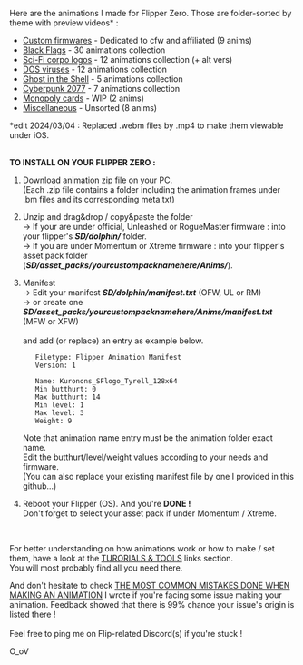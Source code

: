 Here are the animations I made for Flipper Zero. Those are folder-sorted by theme with preview videos* :

- [Custom firmwares](https://github.com/Kuronons/FZ_graphics/tree/main/Animations/Custom_Firmwares) - Dedicated to cfw and affiliated (9 anims)
- [Black Flags](https://github.com/Kuronons/FZ_graphics/tree/main/Animations/Black_Flags_Collection) - 30 animations collection
- [Sci-Fi corpo logos](https://github.com/Kuronons/FZ_graphics/tree/main/Animations/SF_Corporations_Logos) - 12 animations collection (+ alt vers)
- [DOS viruses](https://github.com/Kuronons/FZ_graphics/tree/main/Animations/Virus) - 12 animations collection
- [Ghost in the Shell](https://github.com/Kuronons/FZ_graphics/tree/main/Animations/GITS) - 5 animations collection
- [Cyberpunk 2077](https://github.com/Kuronons/FZ_graphics/tree/main/Animations/CP77) - 7 animations collection
- [Monopoly cards](https://github.com/Kuronons/FZ_graphics/tree/main/Animations/Monopoly_Cards) - WIP (2 anims)
- [Miscellaneous](https://github.com/Kuronons/FZ_graphics/tree/main/Animations/Miscellaneous) - Unsorted (8 anims)

*edit 2024/03/04 : Replaced .webm files by .mp4 to make them viewable under iOS.<BR>

<BR>**TO INSTALL ON YOUR FLIPPER ZERO :**

1. Download animation zip file on your PC.<BR>
   (Each .zip file contains a folder including the animation frames under .bm files and its corresponding meta.txt)

2. Unzip and drag&drop / copy&paste the folder<BR>
-> If your are under official, Unleashed or RogueMaster firmware : into your flipper's ***SD/dolphin/*** folder.<BR>
-> If you are under Momentum or Xtreme firmware : into your flipper's asset pack folder (***SD/asset_packs/yourcustompacknamehere/Anims/***).
    
3. Manifest<BR>
-> Edit your manifest ***SD/dolphin/manifest.txt*** (OFW, UL or RM)<BR>
-> or create one ***SD/asset_packs/yourcustompacknamehere/Anims/manifest.txt*** (MFW or XFW)<BR><BR>
and add (or replace) an entry as example below.

          Filetype: Flipper Animation Manifest
          Version: 1

          Name: Kuronons_SFlogo_Tyrell_128x64
          Min butthurt: 0
          Max butthurt: 14
          Min level: 1
          Max level: 3
          Weight: 9
   Note that animation name entry must be the animation folder exact name.<BR>
   Edit the butthurt/level/weight values according to your needs and firmware.<BR>
   (You can also replace your existing manifest file by one I provided in this github...)
   
5. Reboot your Flipper (OS). And you're **DONE !**<BR>
Don't forget to select your asset pack if under Momentum / Xtreme.

<BR>

For better understanding on how animations work or how to make / set them, have a look at the [TURORIALS & TOOLS](https://github.com/Kuronons/FZ_graphics#links-of-interest--flipper-graphics---tutorials--other-hints) links section.<BR>
You will most probably find all you need there.

And don't hesitate to check [THE MOST COMMON MISTAKES DONE WHEN MAKING AN ANIMATION](https://github.com/Kuronons/FZ_graphics/blob/main/Animations/Common_mistakes.md) I wrote if you're facing some issue making your animation. Feedback showed that there is 99% chance your issue's origin is listed there !<BR><BR>
Feel free to ping me on Flip-related Discord(s) if you're stuck !<BR>

O_oV
